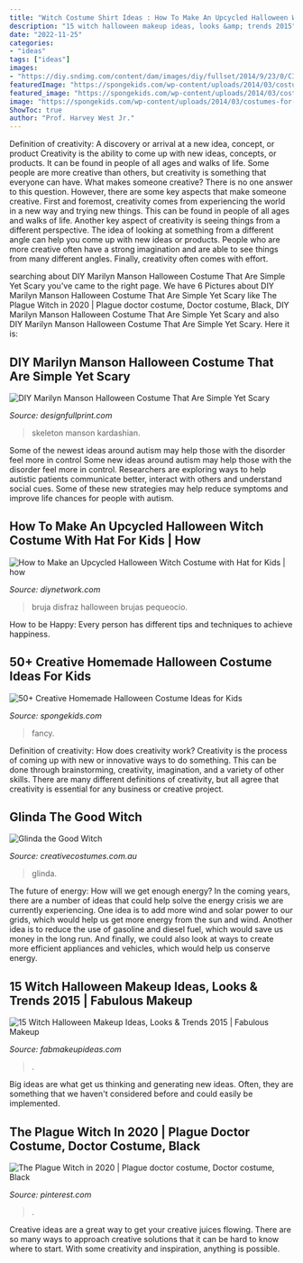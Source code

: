 ```yaml
---
title: "Witch Costume Shirt Ideas : How To Make An Upcycled Halloween Witch Costume With Hat For Kids"
description: "15 witch halloween makeup ideas, looks &amp; trends 2015"
date: "2022-11-25"
categories:
- "ideas"
tags: ["ideas"]
images:
- "https://diy.sndimg.com/content/dam/images/diy/fullset/2014/9/23/0/CI-Jess-Abbott_Halloween-Witch-Costume_v.jpg.rend.hgtvcom.616.822.suffix/1420679076110.jpeg"
featuredImage: "https://spongekids.com/wp-content/uploads/2014/03/costumes-for-kids/41-peacock-kid-costume-idea.jpg"
featured_image: "https://spongekids.com/wp-content/uploads/2014/03/costumes-for-kids/41-peacock-kid-costume-idea.jpg"
image: "https://spongekids.com/wp-content/uploads/2014/03/costumes-for-kids/41-peacock-kid-costume-idea.jpg"
ShowToc: true
author: "Prof. Harvey West Jr."
---
```



Definition of creativity: A discovery or arrival at a new idea, concept, or product
Creativity is the ability to come up with new ideas, concepts, or products. It can be found in people of all ages and walks of life. Some people are more creative than others, but creativity is something that everyone can have. What makes someone creative? There is no one answer to this question. However, there are some key aspects that make someone creative. First and foremost, creativity comes from experiencing the world in a new way and trying new things. This can be found in people of all ages and walks of life. Another key aspect of creativity is seeing things from a different perspective. The idea of looking at something from a different angle can help you come up with new ideas or products. People who are more creative often have a strong imagination and are able to see things from many different angles. Finally, creativity often comes with effort.

	

		
searching about DIY Marilyn Manson Halloween Costume That Are Simple Yet Scary you've came to the right page. We have 6 Pictures about DIY Marilyn Manson Halloween Costume That Are Simple Yet Scary like The Plague Witch in 2020 | Plague doctor costume, Doctor costume, Black, DIY Marilyn Manson Halloween Costume That Are Simple Yet Scary and also DIY Marilyn Manson Halloween Costume That Are Simple Yet Scary. Here it is:
		
    
## DIY Marilyn Manson Halloween Costume That Are Simple Yet Scary

<img loading=lazy src="https://cdn.shopify.com/s/files/1/2645/2620/files/4_515f0700-36a1-436c-a5ae-671bdbeb4d98_large.jpg?v=1551790493" onerror="this.onerror=null;this.src='https://tse4.mm.bing.net/th?id=OIP.UBbXVXTMK6ph2ou_J2L0wwAAAA&amp;pid=15.1';" alt="DIY Marilyn Manson Halloween Costume That Are Simple Yet Scary">

_Source: designfullprint.com_

>skeleton manson kardashian. 

	

Some of the newest ideas around autism may help those with the disorder feel more in control
Some new ideas around autism may help those with the disorder feel more in control. Researchers are exploring ways to help autistic patients communicate better, interact with others and understand social cues. Some of these new strategies may help reduce symptoms and improve life chances for people with autism.

    
## How To Make An Upcycled Halloween Witch Costume With Hat For Kids | How

<img loading=lazy src="https://diy.sndimg.com/content/dam/images/diy/fullset/2014/9/23/0/CI-Jess-Abbott_Halloween-Witch-Costume_v.jpg.rend.hgtvcom.616.822.suffix/1420679076110.jpeg" onerror="this.onerror=null;this.src='https://tse1.mm.bing.net/th?id=OIP.1wHmb5dkrN4PSNKnjhDuMgHaJ4&amp;pid=15.1';" alt="How to Make an Upcycled Halloween Witch Costume with Hat for Kids | how">

_Source: diynetwork.com_

>bruja disfraz halloween brujas pequeocio. 

	

How to be Happy: Every person has different tips and techniques to achieve happiness.
 

    
## 50+ Creative Homemade Halloween Costume Ideas For Kids

<img loading=lazy src="https://spongekids.com/wp-content/uploads/2014/03/costumes-for-kids/41-peacock-kid-costume-idea.jpg" onerror="this.onerror=null;this.src='https://tse4.mm.bing.net/th?id=OIP.2IHJ8w40XJ8z_8_69My0ggHaLH&amp;pid=15.1';" alt="50+ Creative Homemade Halloween Costume Ideas for Kids">

_Source: spongekids.com_

>fancy. 

	

Definition of creativity: How does creativity work?
Creativity is the process of coming up with new or innovative ways to do something. This can be done through brainstorming, creativity, imagination, and a variety of other skills. There are many different definitions of creativity, but all agree that creativity is essential for any business or creative project.

    
## Glinda The Good Witch

<img loading=lazy src="https://www.creativecostumes.com.au/wp-content/uploads/2014/05/Glinda-624x1024.jpg" onerror="this.onerror=null;this.src='https://tse3.mm.bing.net/th?id=OIP.zBnmFClkENwObA5DRGVntAHaMJ&amp;pid=15.1';" alt="Glinda the Good Witch">

_Source: creativecostumes.com.au_

>glinda. 

	

The future of energy: How will we get enough energy?
In the coming years, there are a number of ideas that could help solve the energy crisis we are currently experiencing. One idea is to add more wind and solar power to our grids, which would help us get more energy from the sun and wind. Another idea is to reduce the use of gasoline and diesel fuel, which would save us money in the long run. And finally, we could also look at ways to create more efficient appliances and vehicles, which would help us conserve energy.

    
## 15 Witch Halloween Makeup Ideas, Looks &amp; Trends 2015 | Fabulous Makeup

<img loading=lazy src="https://fabmakeupideas.com/wp-content/uploads/2015/10/15-Witch-Halloween-Makeup-Ideas-Looks-Trends-2015-12.jpg" onerror="this.onerror=null;this.src='https://tse4.mm.bing.net/th?id=OIP.Y9B6t0zYfY3zIWpNhr_JZgHaLH&amp;pid=15.1';" alt="15 Witch Halloween Makeup Ideas, Looks &amp; Trends 2015 | Fabulous Makeup">

_Source: fabmakeupideas.com_

>. 

	

Big ideas are what get us thinking and generating new ideas. Often, they are something that we haven't considered before and could easily be implemented.

    
## The Plague Witch In 2020 | Plague Doctor Costume, Doctor Costume, Black

<img loading=lazy src="https://i.pinimg.com/736x/61/a6/21/61a62169f44eb839aa8065dd896e2f4f.jpg" onerror="this.onerror=null;this.src='https://tse4.mm.bing.net/th?id=OIP.6txCZTK52yPnHDF902fOdgHaJ3&amp;pid=15.1';" alt="The Plague Witch in 2020 | Plague doctor costume, Doctor costume, Black">

_Source: pinterest.com_

>. 

	

Creative ideas are a great way to get your creative juices flowing. There are so many ways to approach creative solutions that it can be hard to know where to start. With some creativity and inspiration, anything is possible.

